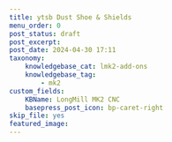 ```yaml
---
title: ytsb Dust Shoe & Shields
menu_order: 0
post_status: draft
post_excerpt: 
post_date: 2024-04-30 17:11
taxonomy:
    knowledgebase_cat: lmk2-add-ons
    knowledgebase_tag:
        - mk2
custom_fields:
    KBName: LongMill MK2 CNC
    basepress_post_icon: bp-caret-right
skip_file: yes
featured_image: 
---
```


